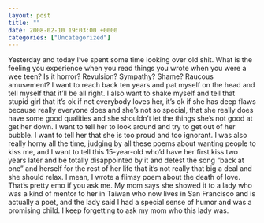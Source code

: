 ```yaml
---
layout: post
title: ""
date: 2008-02-10 19:03:00 +0000
categories: ["Uncategorized"]
---
```


Yesterday and today I’ve spent some time looking over old shit. What is the feeling you experience when you read things you wrote when you were a wee teen? Is it horror? Revulsion? Sympathy? Shame? Raucous amusement? I want to reach back ten years and pat myself on the head and tell myself that it’ll be all right. I also want to shake myself and tell that stupid girl that it’s ok if not everybody loves her, it’s ok if she has deep flaws because really everyone does and she’s not so special, that she really does have some good qualities and she shouldn’t let the things she’s not good at get her down. I want to tell her to look around and try to get out of her bubble. I want to tell her that she is too proud and too ignorant. I was also really horny all the time, judging by all these poems about wanting people to kiss me, and I want to tell this 15-year-old who’d have her first kiss two years later and be totally disappointed by it and detest the song “back at one” and herself for the rest of her life that it’s not really that big a deal and she should relax. I mean, I wrote a flimsy poem about the death of love. That’s pretty emo if you ask me. My mom says she showed it to a lady who was a kind of mentor to her in Taiwan who now lives in San Francisco and is actually a poet, and the lady said I had a special sense of humor and was a promising child. I keep forgetting to ask my mom who this lady was.